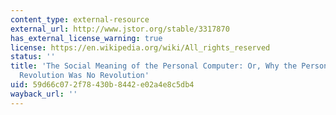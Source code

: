 ```yaml
---
content_type: external-resource
external_url: http://www.jstor.org/stable/3317870
has_external_license_warning: true
license: https://en.wikipedia.org/wiki/All_rights_reserved
status: ''
title: 'The Social Meaning of the Personal Computer: Or, Why the Personal Computer
  Revolution Was No Revolution'
uid: 59d66c07-2f78-430b-8442-e02a4e8c5db4
wayback_url: ''
---
```

